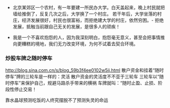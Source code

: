 - 北京某郊区一个农村，有一年要建一所民办大学。白天盖起来，晚上村民就把墙给推倒了，反复几次之后，大学换了一个村庄。
若干年后，大学坐落的村庄，经济发展很好，村民也很富裕，而拒绝建大学的村庄，依然穷困。- 拒绝发展，抵触当前跟自己无关的发展，是很多人的顽疾！

- 我是一个不喜欢抱怨的人，因为我深刻明白，抱怨毫无意义，甚至会把事情推向更糟糕的境地，我们无力改变环境，为何不试着去契合环境。

### 炒股车牌之随时停车
http://blog.sina.com.cn/s/blog_59b3f4ee0102w5ij.html
散户资金和挂着“随时停车”牌的三轮车是一样的：灵活
散户资金的灵活度不不亚于三轮车
三轮车以“随时停车”来保护自己，规避马路杀手带来的横祸
车牌就叫：“随时止盈、止损、阶段性停止交易！

靠水晶球预测吃饭的人终究摆脱不了预测失灵的命运
